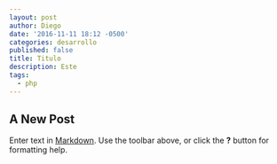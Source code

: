 ```yaml
---
layout: post
author: Diego
date: '2016-11-11 18:12 -0500'
categories: desarrollo
published: false
title: Titulo
description: Este
tags:
  - php
---
```

## A New Post

Enter text in [Markdown](http://daringfireball.net/projects/markdown/). Use the toolbar above, or click the **?** button for formatting help.
